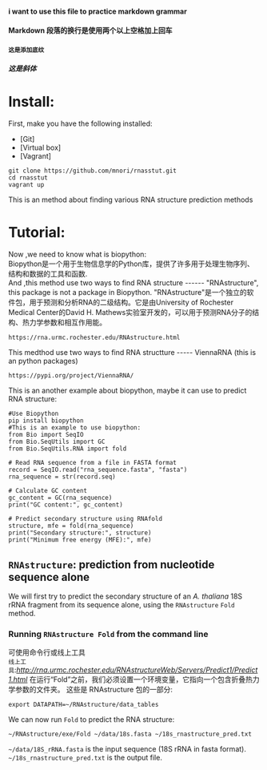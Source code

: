 #### i want to use this file to practice markdown grammar
#### Markdown 段落的换行是使用两个以上空格加上回车
#### `这是添加底纹`
#### *这是斜体*
# Install:
First, make you have the following installed:
* [Git]
* [Virtual box]
* [Vagrant]
```
git clone https://github.com/mnori/rnasstut.git
cd rnasstut
vagrant up
```
This is an method about finding various RNA structure prediction methods
# Tutorial:
Now ,we need to know what is biopython:  
Biopython是一个用于生物信息学的Python库，提供了许多用于处理生物序列、结构和数据的工具和函数.  
And ,this method use two ways to find RNA structure ------ "RNAstructure", this package is not a package in Biopython.
"RNAstructure"是一个独立的软件包，用于预测和分析RNA的二级结构。它是由University of Rochester Medical Center的David H. Mathews实验室开发的，可以用于预测RNA分子的结构、热力学参数和相互作用能。
```
https://rna.urmc.rochester.edu/RNAstructure.html
``` 
This medthod use two ways to find RNA structture ----- ViennaRNA (this is an python packages)
```
https://pypi.org/project/ViennaRNA/
```
This is an another example about biopython, maybe it can use to predict RNA structure:
```
#Use Biopython
pip install biopython
#This is an example to use biopython:
from Bio import SeqIO
from Bio.SeqUtils import GC
from Bio.SeqUtils.RNA import fold

# Read RNA sequence from a file in FASTA format
record = SeqIO.read("rna_sequence.fasta", "fasta")
rna_sequence = str(record.seq)

# Calculate GC content
gc_content = GC(rna_sequence)
print("GC content:", gc_content)

# Predict secondary structure using RNAfold
structure, mfe = fold(rna_sequence)
print("Secondary structure:", structure)
print("Minimum free energy (MFE):", mfe)
```
## `RNAstructure`: prediction from nucleotide sequence alone
We will first try to predict the secondary structure of an *A. thaliana* 18S rRNA fragment from its sequence alone, using the `RNAstructure` `Fold` method.
### Running `RNAstructure Fold` from the command line
可使用命令行或线上工具  
`线上工具`:*http://rna.urmc.rochester.edu/RNAstructureWeb/Servers/Predict1/Predict1.html* 
在运行“Fold”之前，我们必须设置一个环境变量，它指向一个包含折叠热力学参数的文件夹。 这些是 RNAstructure 包的一部分:
```
export DATAPATH=~/RNAstructure/data_tables
``` 
We can now run `Fold` to predict the RNA structure:
```
~/RNAstructure/exe/Fold ~/data/18s.fasta ~/18s_rnastructure_pred.txt
```
`~/data/18S_rRNA.fasta` is the input sequence (18S rRNA in fasta format).
`~/18s_rnastructure_pred.txt` is the output file.
